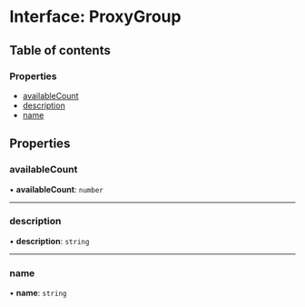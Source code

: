 # Interface: ProxyGroup

## Table of contents

### Properties

- [availableCount](ProxyGroup.md#availablecount)
- [description](ProxyGroup.md#description)
- [name](ProxyGroup.md#name)

## Properties

### <a id="availablecount" name="availablecount"></a> availableCount

• **availableCount**: `number`

___

### <a id="description" name="description"></a> description

• **description**: `string`

___

### <a id="name" name="name"></a> name

• **name**: `string`
